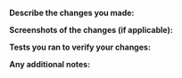 **Describe the changes you made:**

**Screenshots of the changes (if applicable):**

**Tests you ran to verify your changes:**

**Any additional notes:**
